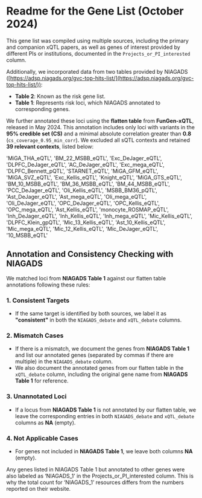 # Readme for the Gene List (October 2024)

This gene list was compiled using multiple sources, including the primary and companion xQTL papers, as well as genes of interest provided by different PIs or institutions, documented in the `Projects_or_PI_interested` column.

Additionally, we incorporated data from two tables provided by NIAGADS ([https://adsp.niagads.org/gvc-top-hits-list/](https://adsp.niagads.org/gvc-top-hits-list/)):

- **Table 2**: Known as the risk gene list.  
- **Table 1**: Represents risk loci, which NIAGADS annotated to corresponding genes.

We further annotated these loci using the **flatten table** from **FunGen-xQTL**, released in May 2024. This annotation includes only loci with variants in the **95% credible set (CS)** and a minimal absolute correlation greater than **0.8** (`cs_coverage_0.95_min_corr`). We excluded all sQTL contexts and retained **39 relevant contexts**, listed below:

'MiGA_THA_eQTL', 'BM_22_MSBB_eQTL', 'Exc_DeJager_eQTL', 'DLPFC_DeJager_eQTL', 'AC_DeJager_eQTL', 'Exc_mega_eQTL', 'DLPFC_Bennett_pQTL', 'STARNET_eQTL', 'MiGA_GFM_eQTL', 'MiGA_SVZ_eQTL', 'Exc_Kellis_eQTL', 'Knight_eQTL', 'MiGA_GTS_eQTL', 'BM_10_MSBB_eQTL', 'BM_36_MSBB_eQTL', 'BM_44_MSBB_eQTL', 'PCC_DeJager_eQTL', 'Oli_Kellis_eQTL', 'MSBB_BM36_pQTL', 'Ast_DeJager_eQTL', 'Ast_mega_eQTL', 'Oli_mega_eQTL', 'Oli_DeJager_eQTL', 'OPC_DeJager_eQTL', 'OPC_Kellis_eQTL', 'OPC_mega_eQTL', 'Ast_Kellis_eQTL', 'monocyte_ROSMAP_eQTL', 'Inh_DeJager_eQTL', 'Inh_Kellis_eQTL', 'Inh_mega_eQTL', 'Mic_Kellis_eQTL', 'DLPFC_Klein_gpQTL', 'Mic_13_Kellis_eQTL', 'Ast_10_Kellis_eQTL', 'Mic_mega_eQTL', 'Mic_12_Kellis_eQTL', 'Mic_DeJager_eQTL', '10_MSBB_eQTL'

## Annotation and Consistency Checking with NIAGADS

We matched loci from **NIAGADS Table 1** against our flatten table annotations following these rules:

### 1. Consistent Targets
- If the same target is identified by both sources, we label it as **"consistent"** in both the `NIAGADS_debate` and `xQTL_debate` columns.

### 2. Mismatch Cases
- If there is a mismatch, we document the genes from **NIAGADS Table 1** and list our annotated genes (separated by commas if there are multiple) in the `NIAGADS_debate` column.
- We also document the annotated genes from our flatten table in the `xQTL_debate` column, including the original gene name from **NIAGADS Table 1** for reference.

### 3. Unannotated Loci
- If a locus from **NIAGADS Table 1** is not annotated by our flatten table, we leave the corresponding entries in both `NIAGADS_debate` and `xQTL_debate` columns as **NA** (empty).

### 4. Not Applicable Cases
- For genes not included in **NIAGADS Table 1**, we leave both columns **NA** (empty).

Any genes listed in NIAGADS Table 1 but annotated to other genes were also labeled as ‘NIAGADS_1’ in the Projects_or_PI_interested column. This is why the total count for ‘NIAGADS_1’ resources differs from the numbers reported on their website.
